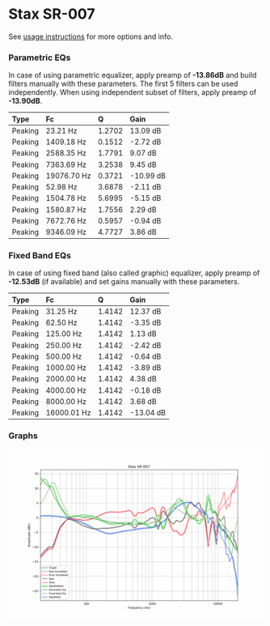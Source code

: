 # Stax SR-007
See [usage instructions](https://github.com/jaakkopasanen/AutoEq#usage) for more options and info.

### Parametric EQs
In case of using parametric equalizer, apply preamp of **-13.86dB** and build filters manually
with these parameters. The first 5 filters can be used independently.
When using independent subset of filters, apply preamp of **-13.90dB**.

| Type    | Fc          |      Q | Gain      |
|:--------|:------------|:-------|:----------|
| Peaking | 23.21 Hz    | 1.2702 | 13.09 dB  |
| Peaking | 1409.18 Hz  | 0.1512 | -2.72 dB  |
| Peaking | 2588.35 Hz  | 1.7791 | 9.07 dB   |
| Peaking | 7363.69 Hz  | 3.2538 | 9.45 dB   |
| Peaking | 19076.70 Hz | 0.3721 | -10.99 dB |
| Peaking | 52.98 Hz    | 3.6878 | -2.11 dB  |
| Peaking | 1504.78 Hz  | 5.6995 | -5.15 dB  |
| Peaking | 1580.87 Hz  | 1.7556 | 2.29 dB   |
| Peaking | 7672.76 Hz  | 0.5957 | -0.94 dB  |
| Peaking | 9346.09 Hz  | 4.7727 | 3.86 dB   |

### Fixed Band EQs
In case of using fixed band (also called graphic) equalizer, apply preamp of **-12.53dB**
(if available) and set gains manually with these parameters.

| Type    | Fc          |      Q | Gain      |
|:--------|:------------|:-------|:----------|
| Peaking | 31.25 Hz    | 1.4142 | 12.37 dB  |
| Peaking | 62.50 Hz    | 1.4142 | -3.35 dB  |
| Peaking | 125.00 Hz   | 1.4142 | 1.13 dB   |
| Peaking | 250.00 Hz   | 1.4142 | -2.42 dB  |
| Peaking | 500.00 Hz   | 1.4142 | -0.64 dB  |
| Peaking | 1000.00 Hz  | 1.4142 | -3.89 dB  |
| Peaking | 2000.00 Hz  | 1.4142 | 4.38 dB   |
| Peaking | 4000.00 Hz  | 1.4142 | -0.18 dB  |
| Peaking | 8000.00 Hz  | 1.4142 | 3.68 dB   |
| Peaking | 16000.01 Hz | 1.4142 | -13.04 dB |

### Graphs
![](./Stax%20SR-007.png)